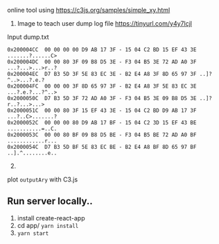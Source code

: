 online tool using
https://c3js.org/samples/simple_xy.html
1. Image to teach user dump log file https://tinyurl.com/y4y7lcjl

Input dump.txt

```
0x200004CC  00 00 00 00 D9 AB 17 3F - 15 04 C2 BD 15 EF 43 3E .......?......C>
0x200004DC  00 00 80 3F 09 B8 D5 3E - F3 04 B5 3E 72 AD A0 3F ...?...>...>r..?
0x200004EC  D7 B3 5D 3F 5E 83 EC 3E - B2 E4 A8 3F 8D 65 97 3F ..]?^..>...?.e.?
0x200004FC  00 00 00 3F 8D 65 97 3F - B2 E4 A8 3F 5E 83 EC 3E ...?.e.?...?^..>
0x2000050C  D7 B3 5D 3F 72 AD A0 3F - F3 04 B5 3E 09 B8 D5 3E ..]?r..?...>...>
0x2000051C  00 00 80 3F 15 EF 43 3E - 15 04 C2 BD D9 AB 17 3F ...?..C>.......?
0x2000052C  00 00 00 80 D9 AB 17 BF - 15 04 C2 3D 15 EF 43 BE ...........=..C.
0x2000053C  00 00 80 BF 09 B8 D5 BE - F3 04 B5 BE 72 AD A0 BF ............r...
0x2000054C  D7 B3 5D BF 5E 83 EC BE - B2 E4 A8 BF 8D 65 97 BF ..].^........e..
```

2. 
plot `outputAry` with C3.js



## Run server locally..

1. install create-react-app
2. cd app/ `yarn install`
3. `yarn start`